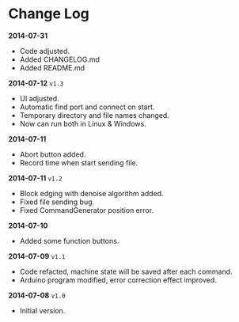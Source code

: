Change Log
==========

**2014-07-31**
* Code adjusted.
* Added CHANGELOG.md
* Added README.md

**2014-07-12** `v1.3`
* UI adjusted.
* Automatic find port and connect on start.
* Temporary directory and file names changed.
* Now can run both in Linux & Windows.

**2014-07-11**
* Abort button added.
* Record time when start sending file.

**2014-07-11** `v1.2`
* Block edging with denoise algorithm added.
* Fixed file sending bug.
* Fixed CommandGenerator position error.

**2014-07-10**
* Added some function buttons.

**2014-07-09** `v1.1`
* Code refacted, machine state will be saved after each command.
* Arduino program modified, error correction effect improved.

**2014-07-08**  `v1.0`
* Initial version.
